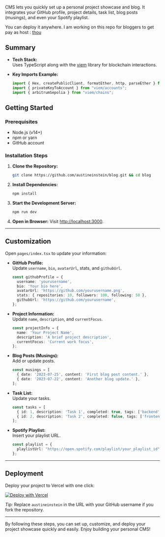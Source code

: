 CMS lets you quickly set up a personal project showcase and blog. It integrates your GitHub profile, project details, task list, blog posts (musings), and even your Spotify playlist. 

You can deploy it anywhere. I am working on this repo for bloggers to get pay as host : [thou](https://github.com/FanCradle/thou.git)

## Summary

- **Tech Stack:**  
  Uses TypeScript along with the [viem](https://github.com/wagmi-dev/viem) library for blockchain interactions.
  
- **Key Imports Example:**

  ```typescript
  import { Hex, createPublicClient, formatEther, http, parseEther } from "viem";
  import { privateKeyToAccount } from "viem/accounts";
  import { arbitrumSepolia } from "viem/chains";
  ```

## Getting Started

### Prerequisites

- Node.js (v14+)
- npm or yarn
- GitHub account

### Installation Steps

1. **Clone the Repository:**
   ```bash
   git clone https://github.com/austineinstein/blog.git && cd blog
   ```

2. **Install Dependencies:**
   ```bash
   npm install
   ```

3. **Start the Development Server:**
   ```bash
   npm run dev
   ```

4. **Open in Browser:**
   Visit [http://localhost:3000](http://localhost:3000).

---

## Customization

Open `pages/index.tsx` to update your information:

- **GitHub Profile:**  
  Update `username`, `bio`, `avatarUrl`, stats, and `githubUrl`.
  
  ```typescript
  const githubProfile = {
    username: 'yourusername',
    bio: 'Your bio here',
    avatarUrl: 'https://github.com/yourusername.png',
    stats: { repositories: 10, followers: 100, following: 50 },
    githubUrl: 'https://github.com/yourusername',
  };
  ```

- **Project Information:**  
  Update `name`, `description`, and `currentFocus`.

  ```typescript
  const projectInfo = {
    name: 'Your Project Name',
    description: 'A brief project description',
    currentFocus: 'Current work focus',
  };
  ```

- **Blog Posts (Musings):**  
  Add or update posts.

  ```typescript
  const musings = [
    { date: '2023-07-25', content: 'First blog post content.' },
    { date: '2023-07-22', content: 'Another blog update.' },
  ];
  ```

- **Task List:**  
  Update your tasks.

  ```typescript
  const tasks = [
    { id: 1, description: 'Task 1', completed: true, tags: ['backend'] },
    { id: 2, description: 'Task 2', completed: false, tags: ['frontend'] },
  ];
  ```

- **Spotify Playlist:**  
  Insert your playlist URL.

  ```typescript
  const playlist = {
    playlistUrl: "https://open.spotify.com/playlist/your_playlist_id"
  };
  ```

---

## Deployment

Deploy your project to Vercel with one click:

[![Deploy with Vercel](https://vercel.com/button)](https://vercel.com/import/project?template=https://github.com/austineinstein/blog)

*Tip:* Replace `austineinstein` in the URL with your GitHub username if you fork the repository.

---

By following these steps, you can set up, customize, and deploy your project showcase quickly and easily. Enjoy building your personal CMS!
